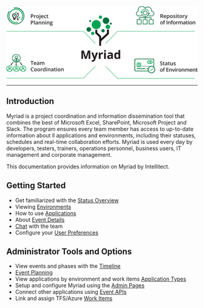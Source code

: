 ![Myriad Infographic](Media/Myriad-Infographic.png)
______
## Introduction
Myriad is a project coordination and information dissemination tool that combines the best of Microsoft Excel, SharePoint, Microsoft Project and Slack. The program ensures every team member has access to up-to-date information about ll applications and environments, including their
statuses, schedules and real-time collaboration efforts. Myriad is used every day by developers, testers, trainers, operations personnel, business users, IT management and corporate management.

This documentation provides information on Myriad by Intellitect.

## Getting Started
* Get familiarized with the [Status Overview](Status-Overview.md)
* Viewing [Environments](Environments.md)
* How to use [Applications](Applications.md)
* About [Event Details](events.md)
* [Chat](Chat.md) with the team
* Configure your [User Preferences](Preferences.md)


## Administrator Tools and Options
* View events and phases with the [Timeline](Timeline.md)
* [Event Planning](Events.md#event-planning-and-tasks) 
* View applications by environment and work items [Application Types](Application-Types.md#applications-by-environment)
* Setup and configure Myriad using the [Admin Pages](Admin-Pages.md)
* Connect other applications using [Event APIs](Event-APIs.md)
* Link and assign TFS/Azure [Work Items]()